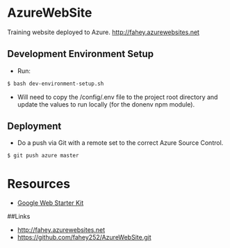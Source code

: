 # AzureWebSite

Training website deployed to Azure.  <http://fahey.azurewebsites.net>

## Development Environment Setup
  * Run:

  ```bash
  $ bash dev-environment-setup.sh
  ```
  * Will need to copy the /config/.env file to the project root directory and update the values to run locally (for the donenv npm module).

## Deployment
  * Do a push via Git with a remote set to the correct Azure Source Control.

  ```bash
  $ git push azure master
  ```

# Resources
  * [Google Web Starter Kit](https://developers.google.com/web/tools/starter-kit/?hl=en)

##Links
  * <http://fahey.azurewebsites.net>
  * <https://github.com/fahey252/AzureWebSite.git>
